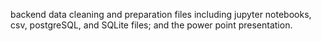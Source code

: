 
backend data cleaning and preparation files including jupyter notebooks, csv, postgreSQL, and SQLite files; and the power point presentation.
